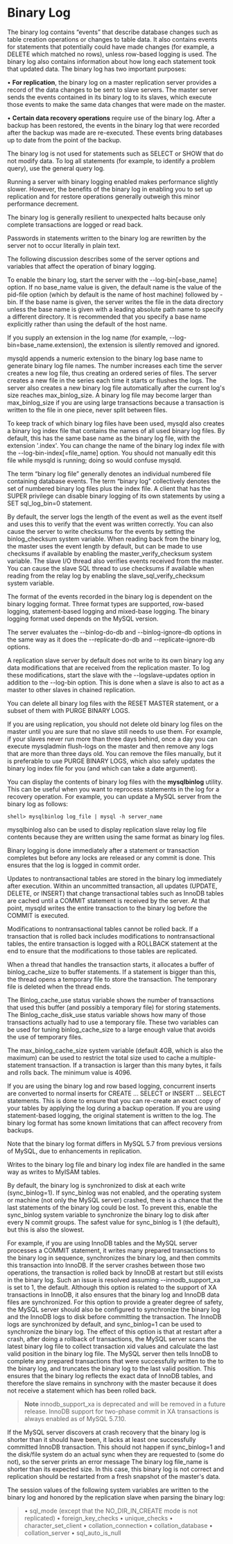 # Binary Log

The binary log contains “events” that describe database changes such as table creation operations or changes to table data. It also contains events for statements that potentially could have made changes (for example, a DELETE which matched no rows), unless row-based logging is used. The binary log also contains information about how long each statement took that updated data. The binary log has two important purposes:

• **For replication**, the binary log on a master replication server provides a record of the data changes to be sent to slave servers. The master server sends the events contained in its binary log to its slaves, which execute those events to make the same data changes that were made on the master. 

• **Certain data recovery operations** require use of the binary log. After a backup has been restored, the events in the binary log that were recorded after the backup was made are re-executed. These events bring databases up to date from the point of the backup. 

The binary log is not used for statements such as SELECT or SHOW that do not modify data. To log all statements (for example, to identify a problem query), use the general query log.

Running a server with binary logging enabled makes performance slightly slower. However, the benefits of the binary log in enabling you to set up replication and for restore operations generally outweigh this minor performance decrement.

The binary log is generally resilient to unexpected halts because only complete transactions are logged or read back.

Passwords in statements written to the binary log are rewritten by the server not to occur literally in plain text.

The following discussion describes some of the server options and variables that affect the operation of binary logging.

To enable the binary log, start the server with the --log-bin[=base_name] option. If no base_name value is given, the default name is the value of the pid-file option (which by default is the name of host machine) followed by -bin. If the base name is given, the server writes the file in the data directory unless the base name is given with a leading absolute path name to specify a different directory. It is recommended that you specify a base name explicitly rather than using the default of the host name.

If you supply an extension in the log name (for example, --log-bin=base_name.extension), the extension is silently removed and ignored.

mysqld appends a numeric extension to the binary log base name to generate binary log file names. The number increases each time the server creates a new log file, thus creating an ordered series of files. The server creates a new file in the series each time it starts or flushes the logs. The server also creates a new binary log file automatically after the current log's size reaches max_binlog_size. A binary log file may become larger than max_binlog_size if you are using large transactions because a transaction is written to the file in one piece, never split between files.

To keep track of which binary log files have been used, mysqld also creates a binary log index file that contains the names of all used binary log files. By default, this has the same base name as the binary log file, with the extension '.index'. You can change the name of the binary log index file with the --log-bin-index[=file_name] option. You should not manually edit this file while mysqld is running; doing so would confuse mysqld.

The term “binary log file” generally denotes an individual numbered file containing database events. The term “binary log” collectively denotes the set of numbered binary log files plus the index file. A client that has the SUPER privilege can disable binary logging of its own statements by using a SET sql_log_bin=0 statement. 

By default, the server logs the length of the event as well as the event itself and uses this to verify that the event was written correctly. You can also cause the server to write checksums for the events by setting the binlog_checksum system variable. When reading back from the binary log, the master uses the event length by default, but can be made to use checksums if available by enabling the master_verify_checksum system variable. The slave I/O thread also verifies events received from the master. You can cause the slave SQL thread to use checksums if available when reading from the relay log by enabling the slave_sql_verify_checksum system variable.

The format of the events recorded in the binary log is dependent on the binary logging format. Three format types are supported, row-based logging, statement-based logging and mixed-base logging. The binary logging format used depends on the MySQL version.

The server evaluates the --binlog-do-db and --binlog-ignore-db options in the same way as it does the --replicate-do-db and --replicate-ignore-db options.

A replication slave server by default does not write to its own binary log any data modifications that are received from the replication master. To log these modifications, start the slave with the --logslave-updates
option in addition to the --log-bin option. This is done when a slave is also to act as a master to other slaves in chained replication.

You can delete all binary log files with the RESET MASTER statement, or a subset of them with PURGE BINARY LOGS.

If you are using replication, you should not delete old binary log files on the master until you are sure that no slave still needs to use them. For example, if your slaves never run more than three days behind, once a day you can execute mysqladmin flush-logs on the master and then remove any logs that are more than three days old. You can remove the files manually, but it is preferable to use PURGE BINARY LOGS, which also safely updates the binary log index file for you (and which can take a date argument). 

You can display the contents of binary log files with the **mysqlbinlog** utility. This can be useful when you want to reprocess statements in the log for a recovery operation. For example, you can update a MySQL server from the binary log as follows:

```shell
shell> mysqlbinlog log_file | mysql -h server_name
```

mysqlbinlog also can be used to display replication slave relay log file contents because they are written using the same format as binary log files. 

Binary logging is done immediately after a statement or transaction completes but before any locks are released or any commit is done. This ensures that the log is logged in commit order.

Updates to nontransactional tables are stored in the binary log immediately after execution. Within an uncommitted transaction, all updates (UPDATE, DELETE, or INSERT) that change transactional tables such as InnoDB tables are cached until a COMMIT statement is received by the server. At that point, mysqld writes the entire transaction to the binary log before the COMMIT is executed.

Modifications to nontransactional tables cannot be rolled back. If a transaction that is rolled back includes modifications to nontransactional tables, the entire transaction is logged with a ROLLBACK statement at the end to ensure that the modifications to those tables are replicated.

When a thread that handles the transaction starts, it allocates a buffer of binlog_cache_size to buffer statements. If a statement is bigger than this, the thread opens a temporary file to store the transaction. The temporary file is deleted when the thread ends.

The Binlog_cache_use status variable shows the number of transactions that used this buffer (and possibly a temporary file) for storing statements. The Binlog_cache_disk_use status variable shows how many of those transactions actually had to use a temporary file. These two variables can be used for tuning binlog_cache_size to a large enough value that avoids the use of temporary files.

The max_binlog_cache_size system variable (default 4GB, which is also the maximum) can be used to restrict the total size used to cache a multiple-statement transaction. If a transaction is larger than this many bytes, it fails and rolls back. The minimum value is 4096.

If you are using the binary log and row based logging, concurrent inserts are converted to normal inserts for CREATE ... SELECT or INSERT ... SELECT statements. This is done to ensure that you can re-create an exact copy of your tables by applying the log during a backup operation. If you are using statement-based logging, the original statement is written to the log. The binary log format has some known limitations that can affect recovery from backups.

Note that the binary log format differs in MySQL 5.7 from previous versions of MySQL, due to enhancements in replication. 

Writes to the binary log file and binary log index file are handled in the same way as writes to MyISAM
tables. 

By default, the binary log is synchronized to disk at each write (sync_binlog=1). If sync_binlog was not enabled, and the operating system or machine (not only the MySQL server) crashed, there is a chance that the last statements of the binary log could be lost. To prevent this, enable the sync_binlog system variable to synchronize the binary log to disk after every N commit groups. The safest value for sync_binlog is 1 (the default), but this is also the slowest.

For example, if you are using InnoDB tables and the MySQL server processes a COMMIT statement, it writes many prepared transactions to the binary log in sequence, synchronizes the binary log, and then commits this transaction into InnoDB. If the server crashes between those two operations, the transaction is rolled back by InnoDB at restart but still exists in the binary log. Such an issue is resolved assuming --innodb_support_xa is set to 1, the default. Although this option is related to the support of XA transactions in InnoDB, it also ensures that the binary log and InnoDB data files are synchronized. For this option to provide a greater degree of safety, the MySQL server should also be configured to synchronize the binary log and the InnoDB logs to disk before committing the transaction. The InnoDB logs are synchronized by default, and sync_binlog=1 can be used to synchronize the binary log. The effect of this option is that at restart after a crash, after doing a rollback of transactions, the MySQL server scans the latest binary log file to collect transaction xid values and calculate the last valid position in the binary log file. The MySQL server then tells InnoDB to complete any prepared transactions that were successfully written to the to the binary log, and truncates the binary log to the last valid position. This ensures that the binary log reflects the exact data of InnoDB tables, and therefore the slave remains in synchrony with the master because it does not receive a statement which has been rolled back.

> **Note**
> innodb_support_xa is deprecated and will be removed in a future release. InnoDB support for two-phase commit in XA transactions is always enabled as of MySQL 5.7.10.

If the MySQL server discovers at crash recovery that the binary log is shorter than it should have been, it lacks at least one successfully committed InnoDB transaction. This should not happen if sync_binlog=1 and the disk/file system do an actual sync when they are requested to (some do not), so the server prints an error message The binary log file_name is shorter than its expected size. In this case, this binary log is not correct and replication should be restarted from a fresh snapshot of the master's data.

The session values of the following system variables are written to the binary log and honored by the replication slave when parsing the binary log:

> • sql_mode (except that the NO_DIR_IN_CREATE mode is not replicated)
> • foreign_key_checks
> • unique_checks
> • character_set_client
> • collation_connection
> • collation_database
> • collation_server
> • sql_auto_is_null